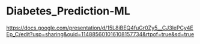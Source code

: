 # Diabetes_Prediction-ML
https://docs.google.com/presentation/d/15L8iBEQ4fuGr0Zy5__CJ3lePCy4EEp_C/edit?usp=sharing&ouid=114885601016108157734&rtpof=true&sd=true
